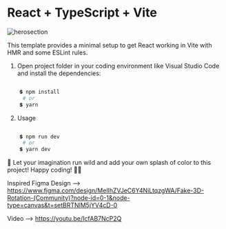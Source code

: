 # React + TypeScript + Vite

![herosection](https://github.com/user-attachments/assets/0d1a5d25-586a-40cb-9d56-3e4b24bccf29)

This template provides a minimal setup to get React working in Vite with HMR and some ESLint rules.

1. Open project folder in your coding environment like Visual Studio Code and install the dependencies:

  ```bash

      💲 npm install
       # or
      💲 yarn

  ```

2. Usage

  ```bash

      💲 npm run dev
       # or
      💲 yarn dev

  ```

🎨 Let your imagination run wild and add your own splash of color to this project! Happy coding! 🌟✨

Inspired Figma Design --> https://www.figma.com/design/MelIhZVJeC6Y4NiLtqzgWA/Fake-3D-Rotation-(Community)?node-id=0-1&node-type=canvas&t=setBRTNlM5jYV4cD-0



Video --> https://youtu.be/IcfAB7NcP2Q

